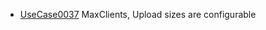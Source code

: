 
  * [UseCase0037](https://github.com/DomainDrivenArchitecture/ddaRequirement/blob/master/en/requirements/UseCase0037.md) MaxClients, Upload sizes are configurable